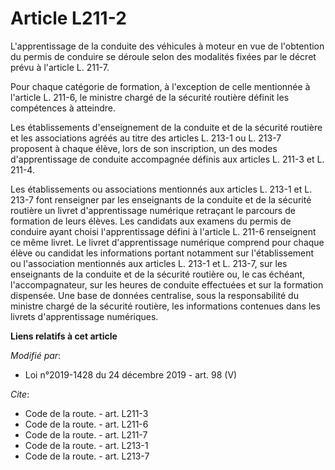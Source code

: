 # Article L211-2

L'apprentissage de la conduite des véhicules à moteur en vue de l'obtention du permis de conduire se déroule selon des
modalités fixées par le décret prévu à l'article L. 211-7.

Pour chaque catégorie de formation, à l'exception de celle mentionnée à l'article L. 211-6, le ministre chargé de la sécurité
routière définit les compétences à atteindre.

Les établissements d'enseignement de la conduite et de la sécurité routière et les associations agréés au titre des articles
L. 213-1 ou L. 213-7 proposent à chaque élève, lors de son inscription, un des modes d'apprentissage de conduite accompagnée
définis aux articles L. 211-3 et L. 211-4.

Les établissements ou associations mentionnés aux articles L. 213-1 et L. 213-7 font renseigner par les enseignants de la
conduite et de la sécurité routière un livret d'apprentissage numérique retraçant le parcours de formation de leurs élèves.
Les candidats aux examens du permis de conduire ayant choisi l'apprentissage défini à l'article L. 211-6 renseignent ce même
livret. Le livret d'apprentissage numérique comprend pour chaque élève ou candidat les informations portant notamment sur
l'établissement ou l'association mentionnés aux articles L. 213-1 et L. 213-7, sur les enseignants de la conduite et de la
sécurité routière ou, le cas échéant, l'accompagnateur, sur les heures de conduite effectuées et sur la formation dispensée.
Une base de données centralise, sous la responsabilité du ministre chargé de la sécurité routière, les informations contenues
dans les livrets d'apprentissage numériques.

**Liens relatifs à cet article**

_Modifié par_:

  - Loi n°2019-1428 du 24 décembre 2019 - art. 98 (V)

_Cite_:

  - Code de la route. - art. L211-3
  - Code de la route. - art. L211-6
  - Code de la route. - art. L211-7
  - Code de la route. - art. L213-1
  - Code de la route. - art. L213-7

